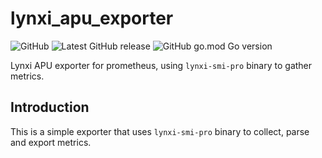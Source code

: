 # lynxi_apu_exporter

![GitHub](https://img.shields.io/github/license/SnowMoon-Dev/lynxi_apu_exporter?label=license)
![Latest GitHub release](https://img.shields.io/github/release/SnowMoon-Dev/lynxi_apu_exporter.svg)
![GitHub go.mod Go version](https://img.shields.io/github/go-mod/go-version/SnowMoon-Dev/lynxi_apu_exporter)

Lynxi APU exporter for prometheus, using `lynxi-smi-pro` binary to gather metrics.

## Introduction

This is a simple exporter that uses `lynxi-smi-pro` binary to collect, parse and export metrics.
